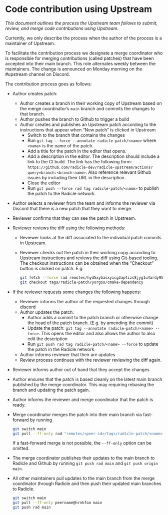 # Code contribution using Upstream

_This document outlines the process the Upstream team follows to submit, review,
and merge code contributions using Upstream._

Currently, we only describe the process when the author of the process is a
maintainer of Upstream.

To facilitate the contribution process we designate a merge coordinator who is responsible
for merging contributions (called patches) that have been accepted into their
main branch. This role alternates weekly between the maintainers. The change is
announced on Monday morning on the #upstream channel on Discord.

The contribution process goes as follows:

- Author creates patch:
  - Author creates a branch in their working copy of Upstream based on the
    merge coordinator’s `main` branch and commits the changes to that branch.
  - Author pushes the branch to Github to trigger a build
  - Author creates and publishes an Upstream patch according to the
    instructions that appear when “New patch” is clicked in Upstream
    - Switch to the branch that contains the changes
    - Run `git tag --force --annotate radicle-patch/<name>` where `<name>` is
      the name of the patch.
    - Add a title for the patch in the editor that opens.
    - Add a description in the editor. The description should include a link to
      the CI build. The link has the following form:
      `https://github.com/radicle-dev/radicle-upstream/actions?query=branch:<branch-name>`.
      Also reference relevant Github issues by including their URL in the
      description.
    - Close the editor
    - Run `git push --force rad tag radicle-patch/<name>` to publish the patch
      to the Radicle network.
- Author selects a reviewer from the team and informs the reviewer via Discord
  that there is a new patch that they want to merge.
- Reviewer confirms that they can see the patch in Upstream.
- Reviewer reviews the diff using the following methods:
  - Reviewer looks at the diff associated to the individual patch commits in
    Upstream.
  - Reviewer checks out the patch in their working copy according to Upstream
    instructions and reviews the diff using Git-based tooling. The checkout
    instructions can be obtained when the “Checkout” button is clicked on patch.
    E.g.

    ```bash
    git fetch --force rad remotes/hyd5xybasxyicg3ap4izs8jyg1u4ardy95xaddd6yu4mzqb1oqtiye/tags/radicle-patch/cmake-dependency:tags/radicle-patch/yorgos/cmake-dependency
    git checkout tags/radicle-patch/yorgos/cmake-dependency
    ```

- If the reviewer requests some changes the following happens:
  - Reviewer informs the author of the requested changes through discord
  - Author updates the patch:
    - Author adds a commit to the patch branch or otherwise change the head of
      the patch branch. (E.g. by amending the commit)
    - Update the patch: `git tag --annotate radicle-patch/<name> --force`. This
      opens the editor and also allows the author to also edit the description
    - Run `git push rad tag radicle-patch/<name> --force` to update the patch in
      the Radicle network.
  - Author informs reviewer that their are updates
  - Review process continues with the reviewer reviewing the diff again.
- Reviewer informs author out of band that they accept the changes
- Author ensures that the patch is based cleanly on the latest main branch
  published by the merge coordinator. This may requiring rebasing the branch and
  updating the patch again.
- Author informs the reviewer and merge coordinator that the patch is ready.
- Merge coordinator merges the patch into their main branch via
  fast-forward by running

  ```bash
  git switch main
  git pull --ff-only rad "remotes/<peer-id>/tags/radicle-patch/<name>"
  ```

  If a fast-forward merge is not possible, the `--ff-only` option can be
  omitted.
- The merge coordinator publishes their updates to the main branch to Radicle
  and Github by running
  `git push rad main` and `git push origin main`.
- All other maintainers pull updates to the main branch from the merge
  coordinator through Radicle and then push their updated main branches to
  Radicle.

  ```bash
  git switch main
  git pull --ff-only peername@hrnkfoo main
  git push rad main
  ```
